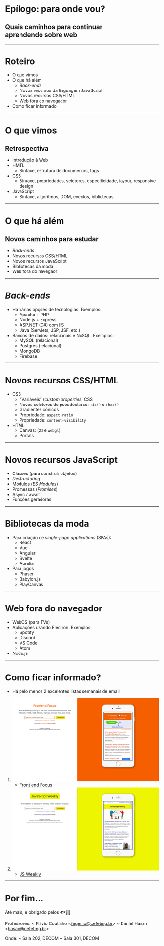 <!-- {"layout": "title"} -->
# **Epílogo**: para onde vou?
## Quais caminhos para continuar<br>aprendendo sobre web

---
<!-- {"layout": "centered"} -->
# Roteiro

- O que vimos
- O que há além
  - _Back-ends_
  - Novos recursos da linguagem JavaScript
  - Novos recursos CSS/HTML
  - Web fora do navegador
- Como ficar informado

---
<!-- {"layout": "section-header"} -->
# O que vimos
## Retrospectiva

- Introdução à Web
- HMTL
  - Sintaxe, estrutura de documentos, tags
- CSS
  - Sintaxe, propriedades, seletores, especificidade, layout, responsive design
- JavaScript
  - Sintaxe, algoritmos, DOM, eventos, bibliotecas <!-- {ul^3:.content} --> 

---
<!-- {"layout": "section-header"} -->
# O que há além
## Novos caminhos para estudar

- _Back-ends_
- Novos recursos CSS/HTML
- Novos recursos JavaScript
- Bibliotecas da moda
- Web fora do navegaor <!-- {ul:.content} -->

---
# _Back-ends_

- Há várias opções de tecnologias. Exemplos:
  - Apache + PHP 
  - Node.js + Express
  - ASP.NET (C#) com IIS
  - Java (Servlets, JSP, JSF, etc.)
- Bancos de dados: relacionais e NoSQL. Exemplos:
  - MySQL (relacional)
  - Postgres (relacional)
  - MongoDB
  - Firebase

---
# Novos recursos CSS/HTML

- CSS
  - "Variáveis" (_custom properties_) CSS
  - Novos seletores de pseudoclasse: `:is()` e `:has()`
  - Gradientes cônicos
  - Propriedade: `aspect-ratio`
  - Propriedade: `content-visibility`
- HTML
  - Canvas: (`2d` e `webgl`)
  - Portals

---
# Novos recursos JavaScript

- Classes (para construir objetos)
- _Destructuring_
- Módulos (_ES Modules_)
- Promessas (_Promises_)
- Async / await
- Funções geradoras

---
# Bibliotecas da moda

- Para criação de _single-page applications_ (SPAs):
  - React
  - Vue
  - Angular
  - Svelte
  - Aurelia
- Para jogos
  - Phaser
  - Babylon.js
  - PlayCanvas

---
# Web fora do navegador

- WebOS (para TVs)
- Aplicações usando Electron. Exemplos:
  - Spotify
  - Discord
  - VS Code
  - Atom
- Node.js

---
# Como ficar informado?

- Há pelo menos 2 excelentes listas semanais de email

1. ![](../../images/frontendweekly.png)  <!-- {ol:.layout-split-2.no-bullets} --> <!-- {.full-width} -->
   - [Front end Focus](https://frontendfoc.us/)
2. ![](../../images/jsweekly.png) <!-- {.full-width} -->
   - [JS Weekly](https://javascriptweekly.com/)

---
# Por fim...


Até mais, e obrigado pelos 🐟🐠🐡

Professores:
~ Flávio Coutinho <[fegemo@cefetmg.br](mailto:fegemo@cefetmg.br)>
~ Daniel Hasan <[hasan@cefetmg.br](mailto:hasan@cefetmg.br)>

Onde: 
~ Sala 202, DECOM
~ Sala 301, DECOM


